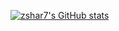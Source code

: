 [![zshar7's GitHub stats](https://github-readme-stats.vercel.app/api?username=zshar7)](https://github.com/anuraghazra/github-readme-stats)
